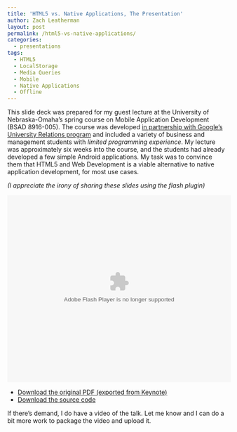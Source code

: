 ```yaml
---
title: 'HTML5 vs. Native Applications, The Presentation'
author: Zach Leatherman
layout: post
permalink: /html5-vs-native-applications/
categories:
  - presentations
tags:
  - HTML5
  - LocalStorage
  - Media Queries
  - Mobile
  - Native Applications
  - Offline
---
```


This slide deck was prepared for my guest lecture at the University of Nebraska-Omaha’s spring course on Mobile Application Development (BSAD 8916-005). The course was developed [in partnership with Google’s University Relations program][1] and included a variety of business and management students with *limited programming experience*. My lecture was approximately six weeks into the course, and the students had already developed a few simple Android applications. My task was to convince them that HTML5 and Web Development is a viable alternative to native application development, for most use cases.

 [1]: http://googleresearch.blogspot.com/2009/07/app-inventor-for-android.html

*(I appreciate the irony of sharing these slides using the flash plugin)*

<object id="__sse7160947" width="510" height="426"><param name="movie" value="http://static.slidesharecdn.com/swf/ssplayer2.swf?doc=presentation-110305125324-phpapp02&#038;stripped_title=html5-vs-native-applications&#038;userName=zachleat" /><param name="allowFullScreen" value="true"/><param name="allowScriptAccess" value="always"/><embed name="__sse7160947" src="http://static.slidesharecdn.com/swf/ssplayer2.swf?doc=presentation-110305125324-phpapp02&#038;stripped_title=html5-vs-native-applications&#038;userName=zachleat" type="application/x-shockwave-flash" allowscriptaccess="always" allowfullscreen="true" width="510" height="426"></embed></object>


*   [Download the original PDF (exported from Keynote)][2]
*   [Download the source code][3]

 [2]: http://www.slideshare.net/zachleat/html5-vs-native-applications/download
 [3]: http://www.zachleat.com/mobile/uno/Laundry-Timer/

If there’s demand, I do have a video of the talk. Let me know and I can do a bit more work to package the video and upload it.
